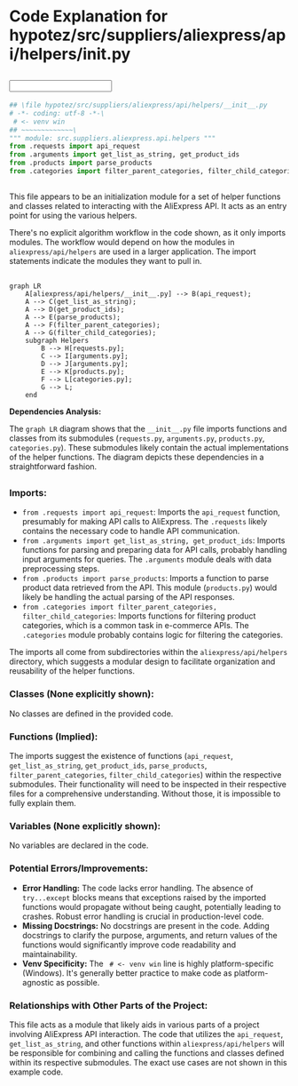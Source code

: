 # Code Explanation for hypotez/src/suppliers/aliexpress/api/helpers/__init__.py

## <input code>

```python
## \file hypotez/src/suppliers/aliexpress/api/helpers/__init__.py
# -*- coding: utf-8 -*-\
 # <- venv win
## ~~~~~~~~~~~~~\
""" module: src.suppliers.aliexpress.api.helpers """
from .requests import api_request
from .arguments import get_list_as_string, get_product_ids
from .products import parse_products
from .categories import filter_parent_categories, filter_child_categories
```

## <algorithm>

This file appears to be an initialization module for a set of helper functions and classes related to interacting with the AliExpress API.  It acts as an entry point for using the various helpers.

There's no explicit algorithm workflow in the code shown, as it only imports modules. The workflow would depend on how the modules in `aliexpress/api/helpers` are used in a larger application.  The import statements indicate the modules they want to pull in.


## <mermaid>

```mermaid
graph LR
    A[aliexpress/api/helpers/__init__.py] --> B(api_request);
    A --> C(get_list_as_string);
    A --> D(get_product_ids);
    A --> E(parse_products);
    A --> F(filter_parent_categories);
    A --> G(filter_child_categories);
    subgraph Helpers
        B --> H[requests.py];
        C --> I[arguments.py];
        D --> J[arguments.py];
        E --> K[products.py];
        F --> L[categories.py];
        G --> L;
    end
```

**Dependencies Analysis:**

The `graph LR` diagram shows that the `__init__.py` file imports functions and classes from its submodules (`requests.py`, `arguments.py`, `products.py`, `categories.py`).  These submodules likely contain the actual implementations of the helper functions.  The diagram depicts these dependencies in a straightforward fashion.

## <explanation>

### Imports:

* `from .requests import api_request`: Imports the `api_request` function, presumably for making API calls to AliExpress. The `.requests` likely contains the necessary code to handle API communication.
* `from .arguments import get_list_as_string, get_product_ids`: Imports functions for parsing and preparing data for API calls, probably handling input arguments for queries.  The `.arguments` module deals with data preprocessing steps.
* `from .products import parse_products`: Imports a function to parse product data retrieved from the API.  This module (`products.py`) would likely be handling the actual parsing of the API responses.
* `from .categories import filter_parent_categories, filter_child_categories`: Imports functions for filtering product categories, which is a common task in e-commerce APIs.  The `.categories` module probably contains logic for filtering the categories.

The imports all come from subdirectories within the `aliexpress/api/helpers` directory, which suggests a modular design to facilitate organization and reusability of the helper functions.

### Classes (None explicitly shown):

No classes are defined in the provided code.

### Functions (Implied):

The imports suggest the existence of functions (`api_request`, `get_list_as_string`, `get_product_ids`, `parse_products`, `filter_parent_categories`, `filter_child_categories`) within the respective submodules.  Their functionality will need to be inspected in their respective files for a comprehensive understanding.  Without those, it is impossible to fully explain them.


### Variables (None explicitly shown):

No variables are declared in the code.

### Potential Errors/Improvements:

* **Error Handling:** The code lacks error handling.  The absence of `try...except` blocks means that exceptions raised by the imported functions would propagate without being caught, potentially leading to crashes.  Robust error handling is crucial in production-level code.
* **Missing Docstrings:**  No docstrings are present in the code.  Adding docstrings to clarify the purpose, arguments, and return values of the functions would significantly improve code readability and maintainability.
* **Venv Specificity:** The ` # <- venv win` line is highly platform-specific (Windows). It's generally better practice to make code as platform-agnostic as possible.


### Relationships with Other Parts of the Project:

This file acts as a module that likely aids in various parts of a project involving AliExpress API interaction.  The code that utilizes the `api_request`, `get_list_as_string`, and other functions within `aliexpress/api/helpers` will be responsible for combining and calling the functions and classes defined within its respective submodules.  The exact use cases are not shown in this example code.